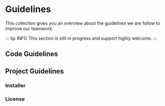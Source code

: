---
---

# Guidelines

This collection gives you an overview about the guidelines we are follow to improve our teamwork.

::: tip INFO
This section is still in progress and support highly welcome.
:::

## Code Guidelines

## Project Guidelines

### Installer

### License